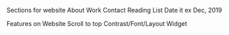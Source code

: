 Sections for website
    About
    Work
    Contact
    Reading List
        Date it ex Dec, 2019

Features on Website
    Scroll to top
    Contrast/Font/Layout Widget


